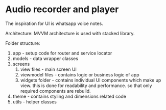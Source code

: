 # Audio recorder and player

The inspiration for UI is whatsapp voice notes.

Architecture:
MVVM architecture is used with stacked library.

Folder structure:
1. app - setup code for router and service locator
2. models - data wrapper classes
3. screens
    1. view files - main screen UI
    2. viewmodel files - contains logic or business logic of app
    3. widgets folder - contains individual UI components which make up view. this is done for readability and performance. so that only required components are rebuild.
4. theme - contains styling and dimensions related code
5. utils - helper classes


